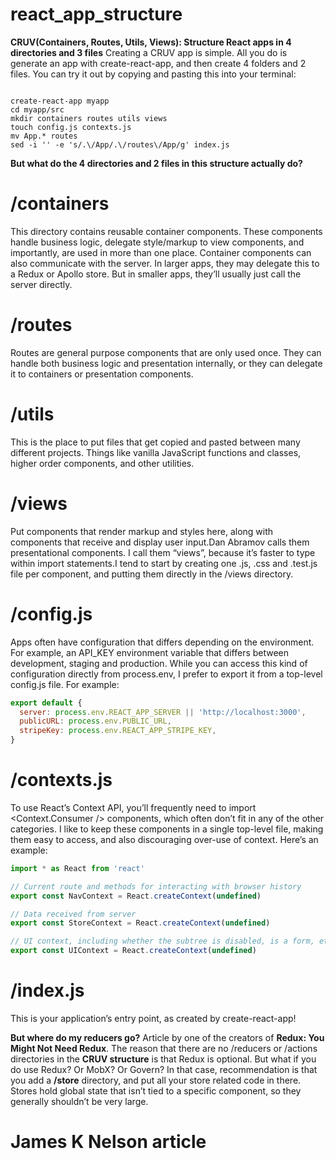 # react_app_structure

**CRUV(Containers, Routes, Utils, Views): Structure React apps in 4 directories and 3 files**
Creating a CRUV app is simple. All you do is generate an app with create-react-app, and then create 4 folders and 2 files. You can try it out by copying and pasting this into your terminal:
```terminal

create-react-app myapp
cd myapp/src
mkdir containers routes utils views
touch config.js contexts.js 
mv App.* routes
sed -i '' -e 's/.\/App/.\/routes\/App/g' index.js

```
**But what do the 4 directories and 2 files in this structure actually do?**

# /containers

This directory contains reusable container components. These components handle business logic, delegate style/markup to view components, and importantly, are used in more than one place.
Container components can also communicate with the server. In larger apps, they may delegate this to a Redux or Apollo store. But in smaller apps, they’ll usually just call the server directly.

# /routes
Routes are general purpose components that are only used once. They can handle both business logic and presentation internally, or they can delegate it to containers or presentation components.

# /utils
This is the place to put files that get copied and pasted between many different projects. Things like vanilla JavaScript functions and classes, higher order components, and other utilities.

# /views
Put components that render markup and styles here, along with components that receive and display user input.Dan Abramov calls them presentational components. I call them “views”, because it’s faster to type within import statements.I tend to start by creating one .js, .css and .test.js file per component, and putting them directly in the /views directory.

# /config.js
Apps often have configuration that differs depending on the environment. For example, an API_KEY environment variable that differs between development, staging and production. While you can access this kind of configuration directly from process.env, I prefer to export it from a top-level config.js file. For example:

```javascript
export default {
  server: process.env.REACT_APP_SERVER || 'http://localhost:3000',
  publicURL: process.env.PUBLIC_URL,
  stripeKey: process.env.REACT_APP_STRIPE_KEY,
}
```
# /contexts.js
To use React’s Context API, you’ll frequently need to import <Context.Consumer /> components, which often don’t fit in any of the other categories. I like to keep these components in a single top-level file, making them easy to access, and also discouraging over-use of context. Here’s an example:

```javascript
import * as React from 'react'

// Current route and methods for interacting with browser history
export const NavContext = React.createContext(undefined)

// Data received from server
export const StoreContext = React.createContext(undefined)

// UI context, including whether the subtree is disabled, is a form, etc.
export const UIContext = React.createContext(undefined)

```
# /index.js

This is your application’s entry point, as created by create-react-app!

**But where do my reducers go?**
Article by one of the creators of **Redux: You Might Not Need Redux**.
The reason that there are no /reducers or /actions directories in the **CRUV structure** is that Redux is optional.
But what if you do use Redux? Or MobX? Or Govern? In that case, recommendation is that you add a **/store** directory, and put all your store related code in there. Stores hold global state that isn’t tied to a specific component, so they generally shouldn’t be very large.


# **James K Nelson article**
